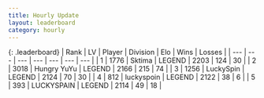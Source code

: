 ```yaml
---
title: Hourly Update
layout: leaderboard
category: hourly
---
```


{: .leaderboard}
| Rank | LV | Player | Division | Elo | Wins | Losses |
| --- | --- | --- | --- | --- | --- | --- |
| <span data-change="0">1</span> | 1776 | <span title="ID: 353063">Sktima</span> | LEGEND | <span data-change="0">2203</span> | <span data-change="0">124</span> | <span data-change="0">30</span> |
| <span data-change="0">2</span> | 3018 | <span title="ID: 164871">Hungry YuYu</span> | LEGEND | <span data-change="-11">2166</span> | <span data-change="0">215</span> | <span data-change="1">74</span> |
| <span data-change="0">3</span> | 1256 | <span title="ID: 498412">LuckySpin</span> | LEGEND | <span data-change="0">2124</span> | <span data-change="0">70</span> | <span data-change="0">30</span> |
| <span data-change="1">4</span> | 812 | <span title="ID: 512212">luckyspoin</span> | LEGEND | <span data-change="11">2122</span> | <span data-change="1">38</span> | <span data-change="0">6</span> |
| <span data-change="-1">5</span> | 393 | <span title="ID: 623829">LUCKYSPAIN</span> | LEGEND | <span data-change="0">2114</span> | <span data-change="0">49</span> | <span data-change="0">18</span> |